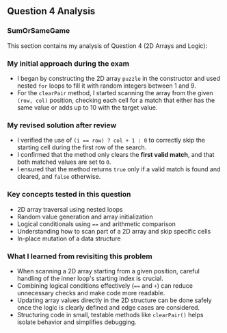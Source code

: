 ## Question 4 Analysis  
### SumOrSameGame

This section contains my analysis of Question 4 (2D Arrays and Logic):

### My initial approach during the exam
- I began by constructing the 2D array `puzzle` in the constructor and used nested `for` loops to fill it with random integers between 1 and 9.
- For the `clearPair` method, I started scanning the array from the given `(row, col)` position, checking each cell for a match that either has the same value or adds up to 10 with the target value.

### My revised solution after review
- I verified the use of `(i == row) ? col + 1 : 0` to correctly skip the starting cell during the first row of the search.
- I confirmed that the method only clears the **first valid match**, and that both matched values are set to `0`.
- I ensured that the method returns `true` only if a valid match is found and cleared, and `false` otherwise.

### Key concepts tested in this question
- 2D array traversal using nested loops
- Random value generation and array initialization
- Logical conditionals using `==` and arithmetic comparison
- Understanding how to scan part of a 2D array and skip specific cells
- In-place mutation of a data structure

### What I learned from revisiting this problem
- When scanning a 2D array starting from a given position, careful handling of the inner loop's starting index is crucial.
- Combining logical conditions effectively (`==` and `+`) can reduce unnecessary checks and make code more readable.
- Updating array values directly in the 2D structure can be done safely once the logic is clearly defined and edge cases are considered.
- Structuring code in small, testable methods like `clearPair()` helps isolate behavior and simplifies debugging.

